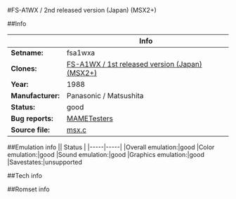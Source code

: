#FS-A1WX / 2nd released version (Japan) (MSX2+)

##Info

||Info|
|-----|-----|
|**Setname:**|fsa1wxa
|**Clones:**|[FS-A1WX / 1st released version (Japan) (MSX2+)](fsa1wx.md)
|**Year:**|1988
|**Manufacturer:**|Panasonic / Matsushita
|**Status:**|good
|**Bug reports:**|[MAMETesters](http://mametesters.org/view_all_set.php?type=1&temporary=y&search=msx.c)
|**Source file:**|[msx.c](https://github.com/mamedev/mame/blob/master/src/mess/drivers/msx.c)

##Emulation info
|| Status |
|-----|-----|
|Overall emulation:|good
|Color emulation:|good
|Sound emulation:|good
|Graphics emulation:|good
|Savestates:|unsupported

##Tech info

##Romset info

<!--- START OF EDITED COMMENT DO NOT TOUCH TEXT ABOVE-->
